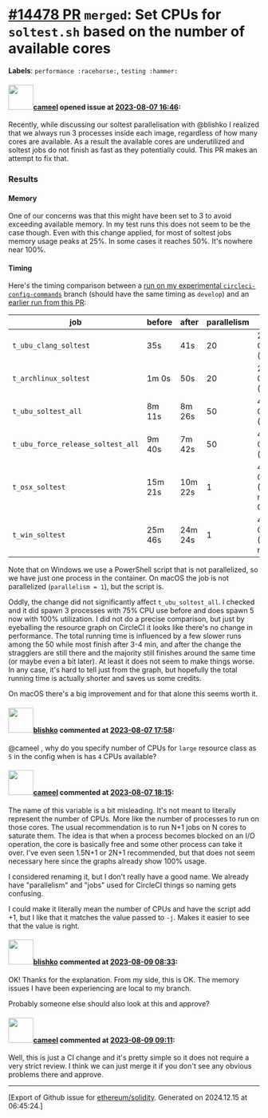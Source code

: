 # [\#14478 PR](https://github.com/ethereum/solidity/pull/14478) `merged`: Set CPUs for `soltest.sh` based on the number of available cores
**Labels**: `performance :racehorse:`, `testing :hammer:`


#### <img src="https://avatars.githubusercontent.com/u/137030?v=4" width="50">[cameel](https://github.com/cameel) opened issue at [2023-08-07 16:46](https://github.com/ethereum/solidity/pull/14478):

Recently, while discussing our soltest parallelisation with @blishko I realized that we always run 3 processes inside each image, regardless of how many cores are available. As a result the available cores are underutilized and soltest jobs do not finish as fast as they potentially could. This PR makes an attempt to fix that.

### Results
#### Memory
One of our concerns was that this might have been set to 3 to avoid exceeding available memory. In my test runs this does not seem to be the case though. Even with this change applied, for most of soltest jobs memory usage peaks at 25%. In some cases it reaches 50%. It's nowhere near 100%. 

#### Timing
Here's the timing comparison between a [run on my experimental `circleci-config-commands`](https://app.circleci.com/pipelines/github/ethereum/solidity/30774/workflows/cd274a5a-08b0-42b1-9433-25849394c89f) branch (should have the same timing as `develop`) and an [earlier run from this PR](https://app.circleci.com/pipelines/github/ethereum/solidity/30775/workflows/42d44440-4b3d-4672-9d9f-23740d49ccc0):

| job                                | before  | after   | parallelism | machine |
|------------------------------------|---------|---------|-------------|---------|
| `t_ubu_clang_soltest`              | 35s     | 41s     | 20          | 2 CPU / 4 GB (medium)
| `t_archlinux_soltest`              | 1m 0s   | 50s     | 20          | 2 CPU / 4 GB (medium)
| `t_ubu_soltest_all`                | 8m 11s  | 8m 26s  | 50          | 4 CPU / 8 GB (large)
| `t_ubu_force_release_soltest_all`  | 9m 40s  | 7m 42s  | 50          | 4 CPU / 8 GB (large)
| `t_osx_soltest`                    | 15m 21s | 10m 22s | 1           | 4 CPU / 8 GB (MacOS medium Gen2)
| `t_win_soltest`                    | 25m 46s | 24m 24s | 1           | 4 CPU / 8 GB (Windows medium)

Note that on Windows we use a PowerShell script that is not parallelized, so we have just one process in the container. On macOS the job is not parallelized (`parallelism = 1`), but the script is.

Oddly, the change did not significantly affect `t_ubu_soltest_all`. I checked and it did spawn 3 processes with 75% CPU use before and does spawn 5 now with 100% utilization. I did not do a precise comparison, but just by eyeballing the resource graph on CircleCI it looks like there's no change in performance. The total running time is influenced by a few slower runs among the 50 while most finish after 3-4 min, and after the change the stragglers are still there and the majority still finishes around the same time (or maybe even a bit later).  At least it does not seem to make things worse. In any case, it's hard to tell just from the graph, but hopefully the total running time is actually shorter and saves us some credits.

On macOS there's a big improvement and for that alone this seems worth it.

#### <img src="https://avatars.githubusercontent.com/u/16404346?v=4" width="50">[blishko](https://github.com/blishko) commented at [2023-08-07 17:58](https://github.com/ethereum/solidity/pull/14478#issuecomment-1668348989):

@cameel , why do you specify number of CPUs for `large` resource class as `5` in the config when is has `4` CPUs available?

#### <img src="https://avatars.githubusercontent.com/u/137030?v=4" width="50">[cameel](https://github.com/cameel) commented at [2023-08-07 18:15](https://github.com/ethereum/solidity/pull/14478#issuecomment-1668369521):

The name of this variable is a bit misleading. It's not meant to literally represent the number of CPUs. More like the number of processes to run on those cores. The usual recommendation is to run N+1 jobs on N cores to saturate them. The idea is that when a process becomes blocked on an I/O operation, the core is basically free and some other process can take it over. I've even seen 1.5N+1 or 2N+1 recommended, but that does not seem necessary here since the graphs already show 100% usage.

I considered renaming it, but I don't really have a good name. We already have "parallelism" and "jobs" used for CircleCI things so naming gets confusing.

I could make it literally mean the number of CPUs and have the script add +1, but I like that it matches the value passed to `-j`. Makes it easier to see that the value is right.

#### <img src="https://avatars.githubusercontent.com/u/16404346?v=4" width="50">[blishko](https://github.com/blishko) commented at [2023-08-09 08:33](https://github.com/ethereum/solidity/pull/14478#issuecomment-1670902290):

OK! Thanks for the explanation. From my side, this is OK.
The memory issues I have been experiencing are local to my branch.

Probably someone else should also look at this and approve?

#### <img src="https://avatars.githubusercontent.com/u/137030?v=4" width="50">[cameel](https://github.com/cameel) commented at [2023-08-09 09:11](https://github.com/ethereum/solidity/pull/14478#issuecomment-1670958587):

Well, this is just a CI change and it's pretty simple so it does not require a very strict review. I think we can just merge it if you don't see any obvious problems there and approve.


-------------------------------------------------------------------------------



[Export of Github issue for [ethereum/solidity](https://github.com/ethereum/solidity). Generated on 2024.12.15 at 06:45:24.]
